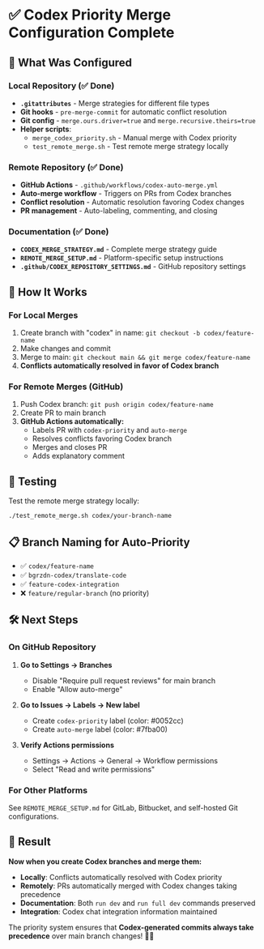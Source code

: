 # ✅ Codex Priority Merge Configuration Complete

## 🎯 What Was Configured

### Local Repository (✅ Done)
- **`.gitattributes`** - Merge strategies for different file types
- **Git hooks** - `pre-merge-commit` for automatic conflict resolution
- **Git config** - `merge.ours.driver=true` and `merge.recursive.theirs=true`
- **Helper scripts**:
  - `merge_codex_priority.sh` - Manual merge with Codex priority
  - `test_remote_merge.sh` - Test remote merge strategy locally

### Remote Repository (✅ Done)
- **GitHub Actions** - `.github/workflows/codex-auto-merge.yml`
- **Auto-merge workflow** - Triggers on PRs from Codex branches
- **Conflict resolution** - Automatic resolution favoring Codex changes
- **PR management** - Auto-labeling, commenting, and closing

### Documentation (✅ Done)
- **`CODEX_MERGE_STRATEGY.md`** - Complete merge strategy guide
- **`REMOTE_MERGE_SETUP.md`** - Platform-specific setup instructions
- **`.github/CODEX_REPOSITORY_SETTINGS.md`** - GitHub repository settings

## 🚀 How It Works

### For Local Merges
1. Create branch with "codex" in name: `git checkout -b codex/feature-name`
2. Make changes and commit
3. Merge to main: `git checkout main && git merge codex/feature-name`
4. **Conflicts automatically resolved in favor of Codex branch**

### For Remote Merges (GitHub)
1. Push Codex branch: `git push origin codex/feature-name`
2. Create PR to main branch
3. **GitHub Actions automatically:**
   - Labels PR with `codex-priority` and `auto-merge`
   - Resolves conflicts favoring Codex branch
   - Merges and closes PR
   - Adds explanatory comment

## 🧪 Testing

Test the remote merge strategy locally:
```bash
./test_remote_merge.sh codex/your-branch-name
```

## 📋 Branch Naming for Auto-Priority
- ✅ `codex/feature-name`
- ✅ `bgrzdn-codex/translate-code`
- ✅ `feature-codex-integration`
- ❌ `feature/regular-branch` (no priority)

## 🛠️ Next Steps

### On GitHub Repository
1. **Go to Settings → Branches**
   - Disable "Require pull request reviews" for main branch
   - Enable "Allow auto-merge"

2. **Go to Issues → Labels → New label**
   - Create `codex-priority` label (color: #0052cc)
   - Create `auto-merge` label (color: #7fba00)

3. **Verify Actions permissions**
   - Settings → Actions → General → Workflow permissions
   - Select "Read and write permissions"

### For Other Platforms
See `REMOTE_MERGE_SETUP.md` for GitLab, Bitbucket, and self-hosted Git configurations.

## 🎉 Result

**Now when you create Codex branches and merge them:**
- **Locally**: Conflicts automatically resolved with Codex priority
- **Remotely**: PRs automatically merged with Codex changes taking precedence
- **Documentation**: Both `run dev` and `run full dev` commands preserved
- **Integration**: Codex chat integration information maintained

The priority system ensures that **Codex-generated commits always take precedence** over main branch changes! 🤖✨
